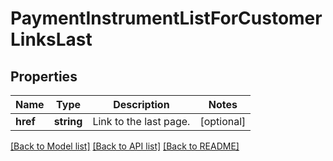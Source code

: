 # PaymentInstrumentListForCustomerLinksLast

## Properties
Name | Type | Description | Notes
------------ | ------------- | ------------- | -------------
**href** | **string** | Link to the last page. | [optional] 

[[Back to Model list]](../README.md#documentation-for-models) [[Back to API list]](../README.md#documentation-for-api-endpoints) [[Back to README]](../README.md)


